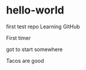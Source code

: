 # hello-world
first test repo
Learning GitHub

First timer 

got to start somewhere

Tacos are good
